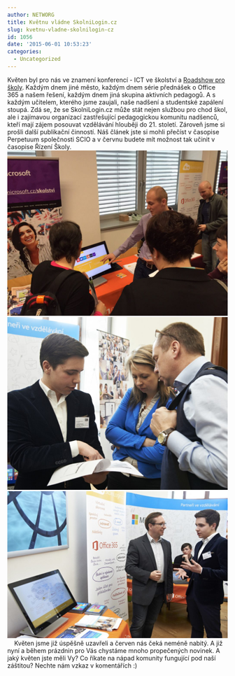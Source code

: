 ```yaml
---
author: NETWORG
title: Květnu vládne SkolniLogin.cz
slug: kvetnu-vladne-skolnilogin-cz
id: 1056
date: '2015-06-01 10:53:23'
categories:
  - Uncategorized
---
```


Květen byl pro nás ve znamení konferencí - ICT ve školství a [Roadshow pro školy](http://www.roadshowproskoly.cz/). Každým dnem jiné město, každým dnem série přednášek o Office 365 a našem řešení, každým dnem jiná skupina aktivních pedagogů. A s každým učitelem, kterého jsme zaujali, naše nadšení a studentské zapálení stoupá. Zdá se, že se SkolniLogin.cz může stát nejen službou pro chod škol, ale i zajímavou organizací zastřešující pedagogickou komunitu nadšenců, kteří mají zájem posouvat vzdělávání hlouběji do 21\. století. Zároveň jsme si prošli další publikační činností. Náš článek jste si mohli přečíst v časopise Perpetuum společnosti SCIO a v červnu budete mít možnost tak učinit v časopise Řízení Školy. [![IMG_0045.JPG](/uploads/2015/06/IMG_0045-1024x768.jpg)](/uploads/2015/06/IMG_0045.jpg) [![_DSC6430](/uploads/2015/05/DSC6430-1024x803.jpg)](/uploads/2015/05/DSC6430.jpg) [![IMG_0044.JPG](/uploads/2015/06/IMG_0044-1024x683.jpg)](/uploads/2015/06/IMG_0044.jpg)     Květen jsme již úspěšně uzavřeli a červen nás čeká neméně nabitý. A již nyní a během prázdnin pro Vás chystáme mnoho propečených novinek. A jaký květen jste měli Vy? Co říkate na nápad komunity fungující pod naší záštitou? Nechte nám vzkaz v komentářích :)